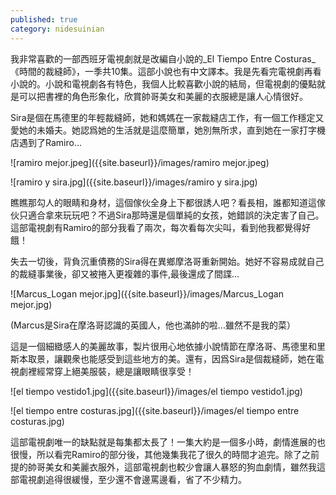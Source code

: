 ```yaml
---
published: true
category: nidesuinian
---
```

我非常喜歡的一部西班牙電視劇就是改編自小說的_El Tiempo Entre Costuras_《時間的裁縫師》，一季共10集。這部小說也有中文譯本。我是先看完電視劇再看小說的。小說和電視劇各有特色，我個人比較喜歡小說的結局，但電視劇的優點就是可以把書裡的角色形象化，欣賞帥哥美女和美麗的衣服總是讓人心情很好。

Sira是個在馬德里的年輕裁縫師，她和媽媽在一家裁縫店工作，有一個工作穩定又愛她的未婚夫。她認爲她的生活就是這麼簡單，她別無所求，直到她在一家打字機店遇到了Ramiro…

![ramiro mejor.jpeg]({{site.baseurl}}/images/ramiro mejor.jpeg)




![ramiro y sira.jpg]({{site.baseurl}}/images/ramiro y sira.jpg)



瞧瞧那勾人的眼睛和身材，這個傢伙全身上下都很誘人吧？看長相，誰都知道這傢伙只適合拿來玩玩吧？不過Sira那時還是個單純的女孩，她錯誤的決定害了自己。這部電視劇有Ramiro的部分我看了兩次，每次看每次尖叫，看到他我都覺得好餓！

失去一切後，背負沉重債務的Sira得在異鄉摩洛哥重新開始。她好不容易成就自己的裁縫事業後，卻又被捲入更複雜的事件,最後還成了間諜...

![Marcus_Logan mejor.jpg]({{site.baseurl}}/images/Marcus_Logan mejor.jpg)


(Marcus是Sira在摩洛哥認識的英國人，他也滿帥的啦...雖然不是我的菜）


這是一個細緻感人的美麗故事，製片很用心地依據小說情節在摩洛哥、馬德里和里斯本取景，讓觀衆也能感受到這些地方的美。還有，因爲Sira是個裁縫師，她在電視劇裡經常穿上絕美服裝，總是讓眼睛很享受！



![el tiempo vestido1.jpg]({{site.baseurl}}/images/el tiempo vestido1.jpg)



![el tiempo entre costuras.jpg]({{site.baseurl}}/images/el tiempo entre costuras.jpg)


這部電視劇唯一的缺點就是每集都太長了！一集大約是一個多小時，劇情進展的也很慢，所以看完Ramiro的部分後，其他幾集我花了很久的時間才追完。除了之前提的帥哥美女和美麗衣服外，這部電視劇也較少會讓人暴怒的狗血劇情，雖然我這部電視劇追得很緩慢，至少還不會邊罵邊看，省了不少精力。
